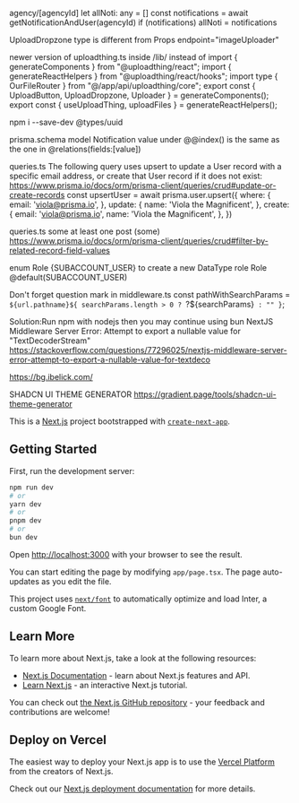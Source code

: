 agency/[agencyId]
let allNoti: any = []
const notifications = await getNotificationAndUser(agencyId)
if (notifications) allNoti = notifications

UploadDropzone type is different from Props
endpoint="imageUploader"

newer version of uploadthing.ts inside /lib/ instead of
import { generateComponents } from "@uploadthing/react";
import { generateReactHelpers } from "@uploadthing/react/hooks";
import type { OurFileRouter } from "@/app/api/uploadthing/core";
export const { UploadButton, UploadDropzone, Uploader } =
  generateComponents<OurFileRouter>();
export const { useUploadThing, uploadFiles } =
  generateReactHelpers<OurFileRouter>();


npm i --save-dev @types/uuid   

prisma.schema model Notification
value under @@index() is the same as the one in @relations(fields:[value]) 

queries.ts
The following query uses upsert to update a User record with a specific email address, or create that User record if it does not exist:
https://www.prisma.io/docs/orm/prisma-client/queries/crud#update-or-create-records
const upsertUser = await prisma.user.upsert({
  where: {
    email: 'viola@prisma.io',
  },
  update: {
    name: 'Viola the Magnificent',
  },
  create: {
    email: 'viola@prisma.io',
    name: 'Viola the Magnificent',
  },
})

queries.ts some
at least one post (some) 
https://www.prisma.io/docs/orm/prisma-client/queries/crud#filter-by-related-record-field-values

enum Role {SUBACCOUNT_USER} to create a new DataType
role Role @default(SUBACCOUNT_USER)

Don't forget question mark in middleware.ts
const pathWithSearchParams = `${url.pathname}${
      searchParams.length > 0 ? `?${searchParams}` : ""
    }`;

Solution:Run npm with nodejs then you may continue using bun
NextJS Middleware Server Error: Attempt to export a nullable value for "TextDecoderStream"
https://stackoverflow.com/questions/77296025/nextjs-middleware-server-error-attempt-to-export-a-nullable-value-for-textdeco

https://bg.ibelick.com/

SHADCN UI THEME GENERATOR
https://gradient.page/tools/shadcn-ui-theme-generator

This is a [Next.js](https://nextjs.org/) project bootstrapped with [`create-next-app`](https://github.com/vercel/next.js/tree/canary/packages/create-next-app).

## Getting Started

First, run the development server:

```bash
npm run dev
# or
yarn dev
# or
pnpm dev
# or
bun dev
```

Open [http://localhost:3000](http://localhost:3000) with your browser to see the result.

You can start editing the page by modifying `app/page.tsx`. The page auto-updates as you edit the file.

This project uses [`next/font`](https://nextjs.org/docs/basic-features/font-optimization) to automatically optimize and load Inter, a custom Google Font.

## Learn More

To learn more about Next.js, take a look at the following resources:

- [Next.js Documentation](https://nextjs.org/docs) - learn about Next.js features and API.
- [Learn Next.js](https://nextjs.org/learn) - an interactive Next.js tutorial.

You can check out [the Next.js GitHub repository](https://github.com/vercel/next.js/) - your feedback and contributions are welcome!

## Deploy on Vercel

The easiest way to deploy your Next.js app is to use the [Vercel Platform](https://vercel.com/new?utm_medium=default-template&filter=next.js&utm_source=create-next-app&utm_campaign=create-next-app-readme) from the creators of Next.js.

Check out our [Next.js deployment documentation](https://nextjs.org/docs/deployment) for more details.
